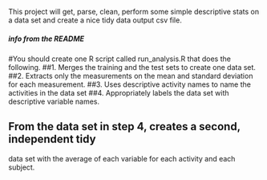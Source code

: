 This project will get, parse, clean, perform some simple descriptive
stats on a data set and create a nice tidy data output csv file.

##### info from the README
#You should create one R script called run_analysis.R that does the
following. 
##1. Merges the training and the test sets to create one data set.
##2. Extracts only the measurements on the mean and standard deviation
for each measurement. 
##3. Uses descriptive activity names to name the activities in the
data set
##4. Appropriately labels the data set with descriptive variable names. 
## From the data set in step 4, creates a second, independent tidy
data set with the average of each variable for each activity and each
subject.
